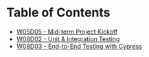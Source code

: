 # Table of Contents

* [W05D05 - Mid-term Project Kickoff](/w05d05)
* [W08D02 - Unit & Integration Testing](/w08d02)
* [W08D03 - End-to-End Testing with Cypress](/w08d03)

